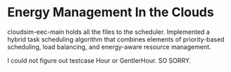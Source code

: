 # Energy Management In the Clouds
cloudsim-eec-main holds all the files to the scheduler.
Implemented a hybrid task scheduling algorithm that combines elements of priority-based scheduling, load balancing, and energy-aware resource management.

I could not figure out testcase Hour or GentlerHour. SO SORRY.
